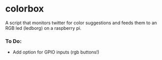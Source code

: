 colorbox
========

A script that monitors twitter for color suggestions and feeds them to an RGB led (ledborg) on a raspberry pi. 

### To Do:

- Add option for GPIO inputs (rgb buttons!)

